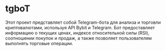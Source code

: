 # tgboT
Этот проект представляет собой Telegram-бота для анализа и торговли криптовалютами, используя API Bybit и Telegram. Бот предоставляет информацию о текущих ценах, индексе относительной силы (RSI), соотношении покупок и продаж, а также позволяет пользователям выполнять торговые операции.
